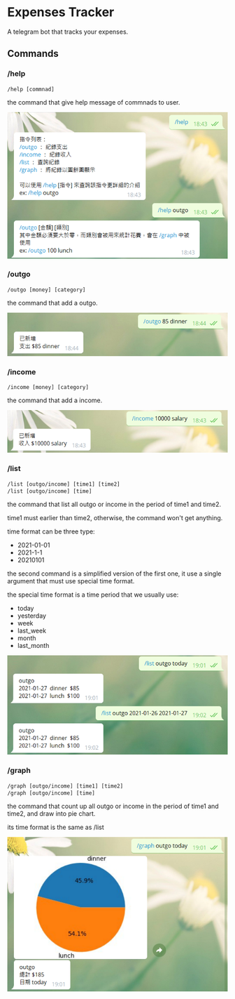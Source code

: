 # Expenses Tracker

A telegram bot that tracks your expenses.

## Commands

### /help

```
/help [commnad]
```

the command that give help message of commnads to user.

![help example](./images/readme_help.png)


### /outgo

```
/outgo [money] [category]
```

the command that add a outgo.

![outgo example](./images/readme_outgo.png)

### /income

```
/income [money] [category]
```

the command that add a income.

![income example](./images/readme_income.png)

### /list

```
/list [outgo/income] [time1] [time2]
/list [outgo/income] [time]
```

the command that list all outgo or income in the period of time1 and time2.

time1 must earlier than time2, otherwise, the command won't get anything. 

time format can be three type:
* 2021-01-01
* 2021-1-1
* 20210101

the second command is a simplified version of the first one, it use a single argument that must use special time format.

the special time format is a time period that we usually use:
* today
* yesterday
* week
* last_week
* month
* last_month

![list example](./images/readme_list.png)

### /graph

```
/graph [outgo/income] [time1] [time2]
/graph [outgo/income] [time]
```

the command that count up all outgo or income in the period of time1 and time2, and draw into pie chart.

its time format is the same as /list

![graph example](./images/readme_graph.png)
